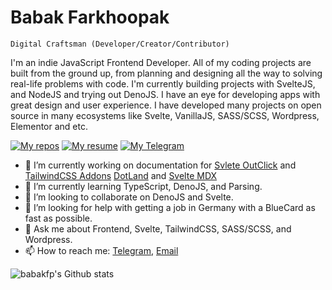 # Babak Farkhoopak

`Digital Craftsman (Developer/Creator/Contributor)`

I'm an indie JavaScript Frontend Developer. All of my coding projects are built from the ground up, from planning and designing all the way to solving real-life problems with code. I'm currently building projects with SvelteJS, and NodeJS and trying out DenoJS. I have an eye for developing apps with great design and user experience. I have developed many projects on open source in many ecosystems like Svelte, VanillaJS, SASS/SCSS, Wordpress, Elementor and etc.

[![My repos](https://custom-icon-badges.demolab.com/badge/-My%20Repos-purple?style=for-the-badge&logoColor=white&logo=repo)](https://github.com/babakfp?tab=repositories&q=&type=public&language=&sort=stargazers)
[![My resume](https://custom-icon-badges.demolab.com/badge/-My%20Resume-gray?style=for-the-badge&logoColor=white&logo=file)](https://drive.google.com/file/d/1Ib-X7RkDUSxbSOt02-Nz7BTU-87NJt4R/view?usp=sharing)
[![My Telegram](https://custom-icon-badges.demolab.com/badge/-My%20Telegram-blue?style=for-the-badge&logoColor=black&logo=telegram)](https://t.me/babakfp)

- 🔭 I’m currently working on documentation for [Svlete OutClick](https://github.com/babakfp/svelte-outclick) and [TailwindCSS Addons](https://github.com/babakfp/tailwindcss-addons) [DotLand](https://github.com/babakfp/dotland) and [Svelte MDX](https://github.com/babakfp/svelte-mdx)
- 🌱 I’m currently learning TypeScript, DenoJS, and Parsing.
- 👯 I’m looking to collaborate on DenoJS and Svelte.
- 🤔 I’m looking for help with getting a job in Germany with a BlueCard as fast as possible.
- 💬 Ask me about Frontend, Svelte, TailwindCSS, SASS/SCSS, and Wordpress.
- 📫 How to reach me: [Telegram](https://t.me/babakfp), [Email](babak.bxf@gmail.com)

![babakfp's Github stats](https://github-readme-stats.vercel.app/api?username=babakfp&show_icons=false&theme=cobalt&hide_title=true&border_radius=8&border_color=#75EDB2)
